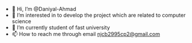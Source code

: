- 👋 Hi, I’m @Daniyal-Ahmad
- 👀 I’m interested in to develop the project which are related to computer science
- 🌱 I’m currently student of fast university
- 📫 How to reach me through email njcb2995cp2@gmail.com
  

<!---
Daniyal-Ahmad2995/Daniyal-Ahmad2995 is a ✨ special ✨ repository because its `README.md` (this file) appears on your GitHub profile.
You can click the Preview link to take a look at your changes.
--->

